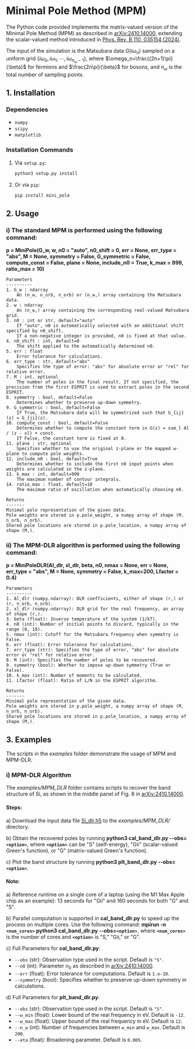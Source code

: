 # Minimal Pole Method (MPM)
The Python code provided implements the matrix-valued version of the Minimal Pole Method (MPM) as described in [arXiv:2410.14000](https://arxiv.org/abs/2410.14000), extending the scalar-valued method introduced in [Phys. Rev. B 110, 035154 (2024)](https://doi.org/10.1103/PhysRevB.110.035154).

The input of the simulation is the Matsubara data $G(i \omega_n)$ sampled on a uniform grid $\lbrace i\omega_{0}, i\omega_{1}, \cdots, i\omega_{n_{\omega}-1} \rbrace$, where  $\omega_n=\frac{(2n+1)\pi}{\beta}$ for fermions and $\frac{2n\pi}{\beta}$ for bosons, and $n_{\omega}$ is the total number of sampling points.

## 1. Installation

### Dependencies
- `numpy`
- `scipy`
- `matplotlib`

### Installation Commands
1. Via `setup.py`:
   ```bash
   python3 setup.py install

2. Or via `pip`:
   ```bash
   pip install mini_pole

## 2. Usage
### i) The standard MPM is performed using the following command:

**p = MiniPole(G_w, w, n0 = "auto", n0_shift = 0, err = None, err_type = "abs", M = None, symmetry = False, G_symmetric = False, compute_const = False, plane = None, include_n0 = True, k_max = 999, ratio_max = 10)**
        
    Parameters
    ----------
    1. G_w : ndarray
        An (n_w, n_orb, n_orb) or (n_w,) array containing the Matsubara data.
    2. w : ndarray
        An (n_w,) array containing the corresponding real-valued Matsubara grid.
    3. n0 : int or str, default="auto"
        If "auto", n0 is automatically selected with an additional shift specified by n0_shift.
        If a non-negative integer is provided, n0 is fixed at that value.
    4. n0_shift : int, default=0
        The shift applied to the automatically determined n0.
    5. err : float
        Error tolerance for calculations.
    6. err_type : str, default="abs"
        Specifies the type of error: "abs" for absolute error or "rel" for relative error.
    7. M : int, optional
        The number of poles in the final result. If not specified, the precision from the first ESPRIT is used to extract poles in the second ESPRIT.
    8. symmetry : bool, default=False
        Determines whether to preserve up-down symmetry.
    9. G_symmetric : bool, default=False
        If True, the Matsubara data will be symmetrized such that G_{ij}(z) = G_{ji}(z).
    10. compute_const : bool, default=False
        Determines whether to compute the constant term in G(z) = sum_l Al / (z - xl) + const.
        If False, the constant term is fixed at 0.
    11. plane : str, optional
        Specifies whether to use the original z-plane or the mapped w-plane to compute pole weights.
    12. include_n0 : bool, default=True
        Determines whether to include the first n0 input points when weights are calculated in the z-plane.
    13. k_max : int, default=999
        The maximum number of contour integrals.
    14. ratio_max : float, default=10
        The maximum ratio of oscillation when automatically choosing n0.
    
    Returns
    -------
    Minimal pole representation of the given data.
    Pole weights are stored in p.pole_weight, a numpy array of shape (M, n_orb, n_orb).
    Shared pole locations are stored in p.pole_location, a numpy array of shape (M,).

### ii) The MPM-DLR algorithm is performed using the following command:

**p = MiniPoleDLR(Al_dlr, xl_dlr, beta, n0, nmax = None, err = None, err_type = "abs", M = None, symmetry = False, k_max=200, Lfactor = 0.4)**

    Parameters
    ----------
    1. Al_dlr (numpy.ndarray): DLR coefficients, either of shape (r,) or (r, n_orb, n_orb).
    2. xl_dlr (numpy.ndarray): DLR grid for the real frequency, an array of shape (r,).
    3. beta (float): Inverse temperature of the system (1/kT).
    4. n0 (int): Number of initial points to discard, typically in the range (0, 10).
    5. nmax (int): Cutoff for the Matsubara frequency when symmetry is False.
    6. err (float): Error tolerance for calculations.
    7. err_type (str): Specifies the type of error, "abs" for absolute error or "rel" for relative error.
    8. M (int): Specifies the number of poles to be recovered.
    9. symmetry (bool): Whether to impose up-down symmetry (True or False).
    10. k_max (int): Number of moments to be calculated.
    11. Lfactor (float): Ratio of L/N in the ESPRIT algorithm.
    
    Returns
    -------
    Minimal pole representation of the given data.
    Pole weights are stored in p.pole_weight, a numpy array of shape (M, n_orb, n_orb).
    Shared pole locations are stored in p.pole_location, a numpy array of shape (M,).

## 3. Examples

The scripts in the *examples* folder demonstrate the usage of MPM and MPM-DLR.

### i) MPM-DLR Algorithm

The *examples/MPM_DLR* folder contains scripts to recover the band structure of Si, as shown in the middle panel of Fig. 8 in [arXiv:2410.14000](https://arxiv.org/abs/2410.14000).

#### Steps:

a) Download the input data file [Si_dlr.h5](https://drive.google.com/file/d/1_bNvbgOHewiujHYEcf-CCpGxlZP9cRw_/view?usp=drive_link) to the *examples/MPM_DLR/* directory.

b) Obtain the recovered poles by running **python3 cal_band_dlr.py --obs=`<option>`**, where **`<option>`** can be "S" (self-energy), "Gii" (scalar-valued Green's function), or "G" (matrix-valued Green's function).

c) Plot the band structure by running **python3 plt_band_dlr.py --obs=`<option>`**.

#### Note:

a) Reference runtime on a single core of a laptop (using the M1 Max Apple chip as an example): 13 seconds for "Gii" and 160 seconds for both "G" and "S".

b) Parallel computation is supported in **cal_band_dlr.py** to speed up the process on multiple cores. Use the following command: **mpirun -n `<num_cores>` python3 cal_band_dlr.py --obs=`<option>`**, where **`<num_cores>`** is the number of cores and **`<option>`** is "S," "Gii," or "G".

c) Full Parameters for **cal_band_dlr.py**:

   - `--obs` (str): Observation type used in the script. Default is `"S"`.
   - `--n0` (int): Parameter $n_0$ as described in [arXiv:2410.14000](https://arxiv.org/abs/2410.14000).
   - `--err` (float): Error tolerance for computations. Default is `1.e-10`.
   - `--symmetry` (bool): Specifies whether to preserve up-down symmetry in calculations.

d) Full Parameters for **plt_band_dlr.py**:

   - `--obs` (str): Observation type used in the script. Default is `"S"`.
   - `--w_min` (float): Lower bound of the real frequency in eV. Default is `-12`.
   - `--w_max` (float): Upper bound of the real frequency in eV. Default is `12`.
   - `--n_w` (int): Number of frequencies between `w_min` and `w_max`. Default is `200`.
   - `--eta` (float): Broadening parameter. Default is `0.005`.
